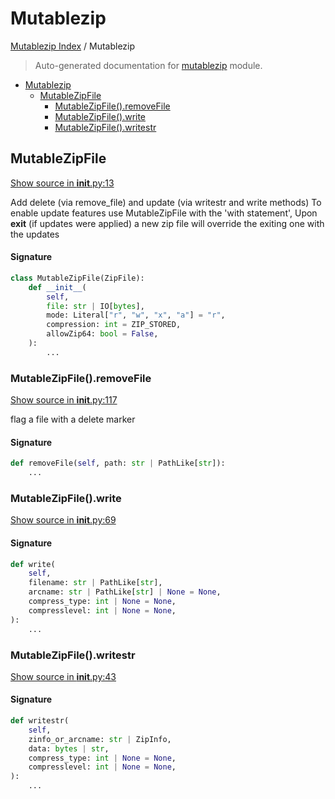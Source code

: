# Mutablezip

[Mutablezip Index](../README.md#mutablezip-index) /
Mutablezip

> Auto-generated documentation for [mutablezip](../../../mutablezip/__init__.py) module.

- [Mutablezip](#mutablezip)
  - [MutableZipFile](#mutablezipfile)
    - [MutableZipFile().removeFile](#mutablezipfile()removefile)
    - [MutableZipFile().write](#mutablezipfile()write)
    - [MutableZipFile().writestr](#mutablezipfile()writestr)

## MutableZipFile

[Show source in __init__.py:13](../../../mutablezip/__init__.py#L13)

Add delete (via remove_file) and update (via writestr and write methods)
To enable update features use MutableZipFile with the 'with statement',
Upon __exit__ (if updates were applied) a new zip file will override the
exiting one with the updates

#### Signature

```python
class MutableZipFile(ZipFile):
    def __init__(
        self,
        file: str | IO[bytes],
        mode: Literal["r", "w", "x", "a"] = "r",
        compression: int = ZIP_STORED,
        allowZip64: bool = False,
    ):
        ...
```

### MutableZipFile().removeFile

[Show source in __init__.py:117](../../../mutablezip/__init__.py#L117)

flag a file with a delete marker

#### Signature

```python
def removeFile(self, path: str | PathLike[str]):
    ...
```

### MutableZipFile().write

[Show source in __init__.py:69](../../../mutablezip/__init__.py#L69)

#### Signature

```python
def write(
    self,
    filename: str | PathLike[str],
    arcname: str | PathLike[str] | None = None,
    compress_type: int | None = None,
    compresslevel: int | None = None,
):
    ...
```

### MutableZipFile().writestr

[Show source in __init__.py:43](../../../mutablezip/__init__.py#L43)

#### Signature

```python
def writestr(
    self,
    zinfo_or_arcname: str | ZipInfo,
    data: bytes | str,
    compress_type: int | None = None,
    compresslevel: int | None = None,
):
    ...
```